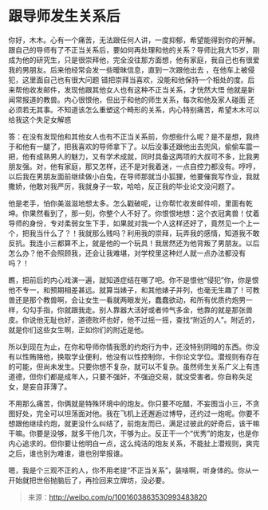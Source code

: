 # 跟导师发生关系后

你好，木木。心有一个痛苦，无法跟任何人讲，一度抑郁，希望能得到你的开解。跟自己的导师有了不正当关系后，要如何再处理和他的关系？导师比我大15岁，刚成为他的研究生，只是很崇拜他，完全没往那方面想，他有家庭，我自己也有很爱我的男朋友。后来他经常会发一些暧昧信息，直到一次跟他出去 ，在他车上被侵犯，这里面自己也有很大问题 错把崇拜当喜欢，没能和他保持一个相处的度。后来帮他收发邮件，发现他跟其他女人也有这种不正当关系，才恍然大悟 他就是新闻常报道的教兽。内心很恨他，但出于和他的师生关系，每次和他及家人碰面 还必须若无其事。不知道该怎么重塑这个畸形的关系，内心特别痛苦，希望木木可以给我这个失足女解惑

答：在没有发现他和其他女人也有不正当关系前，你想些什么呢？是不是想，我终于和他有一腿了，把我喜欢的导师拿下了。以后没事还跟他出去兜风，偷偷车震一把，他有成熟男人的魅力，又有学术成就，同时具备这两项的大叔可不多，比我男朋友强。对，他有家庭，那又怎样，还不是对我着迷，一点自控力都没有。哼哼，以后我在男朋友面前继续做小白兔，在导师那就当小狐狸，他要催我写作业，我就撒娇，他敢对我严厉，我就身子一软，哈哈，反正我的毕业论文没问题了。

他是老手，怕你美滋滋地想太多。怎么戳破呢，让你帮忙收发邮件呗，里面有乾坤。你果然看到了，那一刻，你整个人不好了。你恨恨地想：这个衣冠禽兽！仗着导师的身份，专对柔弱女生下手，如果就对我一个人这样还好了，竟然见一个上一个，把我当什么了？！我就那么贱吗？利用我的崇拜，玩弄我的感情，知道我不敢反抗。我连小三都算不上，就是他的一个玩具！我居然还为他背叛了男朋友。以后怎么办？他不会照顾我，还会让我难堪，对学校里这种烂人就一点办法都没有吗？！

瞧，把前后的内心戏演一遍，就知道症结在哪了吧。你不是恨他“侵犯”你，你是恨他不专一，和预期相差甚远。就算当婊子，和其他婊子并列，也毫无生趣了！可教兽还是那个教兽啊，会让女生一看就两眼发光，蠢蠢欲动，和所有优质约炮男一样，勾勾手指，你就跟我走。别人靠器大活好或者帅气多金，他靠的就是那张兽皮。你说他无耻也好，道德败坏也好，他不过摇一摇，查找“附近的人”。附近的，就是你们这些女生啊，正如你们的附近是他。

所以到现在为止，在你和导师你情我愿的约炮行为中，还没特别阴暗的东西。你没有以性贿赂他，换取学业便利，他没有以性控制你，卡你论文学位。潜规则有存在的可能，但尚未发生。只要你想不复杂，就可以不复杂。虽然师生关系广义上有违道德，但你们都是成年人，只要不强奸，不强迫交易，就没受害者。你自称失足女，是妄自菲薄了。

不用那么痛苦，你俩就是特殊环境中的炮友。你只要不吃醋，不妄图当小三，不贪图好处，完全可以坦荡面对他。我在飞机上还邂逅过博导，还约过一炮呢。你要不想跟他继续约炮，就更没什么纠结了，前炮友而已，满足过彼此的好奇后，该干嘛干嘛。你要是没够，就多干他几次，干够为止。反正干一个“优秀”的炮友，也是你内心追求的。但你要让他明白一点，这么纯洁的炮友关系，不能扯上潜规则，爽完之后，谁也别为难谁，谁也别举报谁。

嗯，我是个三观不正的人，你不用老提“不正当关系”，装啥啊，听身体的。你从一开始就把世俗抛脑后了，再捡回来立牌坊，没必要。

> 来源：http://weibo.com/p/1001603863530993483820




